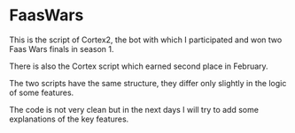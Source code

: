 # FaasWars

This is the script of Cortex2, the bot with which I participated and won two Faas Wars finals in season 1.

There is also the Cortex script which earned second place in February.

The two scripts have the same structure, they differ only slightly in the logic of some features.

The code is not very clean but in the next days I will try to add some explanations of the key features.
